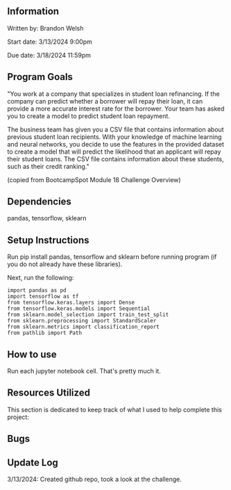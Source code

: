 ## Information
Written by: Brandon Welsh

Start date: 3/13/2024 9:00pm

Due date: 3/18/2024 11:59pm

## Program Goals
"You work at a company that specializes in student loan refinancing. If the company can predict whether a borrower will repay their loan, it can provide a more accurate interest rate for the borrower. Your team has asked you to create a model to predict student loan repayment.

The business team has given you a CSV file that contains information about previous student loan recipients. With your knowledge of machine learning and neural networks, you decide to use the features in the provided dataset to create a model that will predict the likelihood that an applicant will repay their student loans. The CSV file contains information about these students, such as their credit ranking." 

(copied from BootcampSpot Module 18 Challenge Overview)

## Dependencies
pandas, tensorflow, sklearn

## Setup Instructions
Run pip install pandas, tensorflow and sklearn before running program (if you do not already have these libraries).

Next, run the following:

    import pandas as pd
    import tensorflow as tf
    from tensorflow.keras.layers import Dense
    from tensorflow.keras.models import Sequential
    from sklearn.model_selection import train_test_split
    from sklearn.preprocessing import StandardScaler
    from sklearn.metrics import classification_report
    from pathlib import Path

## How to use
Run each jupyter notebook cell. That's pretty much it.

## Resources Utilized
This section is dedicated to keep track of what I used to help complete this project:

## Bugs

## Update Log
3/13/2024: Created github repo, took a look at the challenge.
